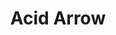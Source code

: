 ---
title: "Acid Arrow"
permalink: /spells/acid-arrow/
tags:
  - Spell
  - 2nd Level
  - Evocation
  - Damage
  - Acid
available_for:
  - Wizard
level: "2nd Level"
school: "Evocation"
range: "90 ft"
comp:
  - V
  - S
  - M
material: "powdered rhubarb leaf and an adder's stomach."
attack: "Ranged"
effect: "Acid"
description: |
  A shimmering green arrow streaks toward a target within range and bursts in a spray of acid. Make a ranged spell attack against the target. On a hit, the target takes 4d4 acid damage immediately and 2d4 acid damage at the end of its next turn. On a miss, the arrow splashes the target with acid for half as much of the initial damage and no damage at the end of its next turn.

  **At higher levels.** When you cast this spell using a spell slot of 3rd level or higher, the damage (both initial and later) increases by 1d4 for each slot level above 2nd.
excerpt: "A shimmering green arrow streaks toward a target within range and bursts in a spray of acid."
source: "Basic Rules"
---